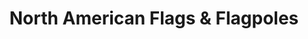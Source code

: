 ---
title: "North American Flags & Flagpoles"
url: /greenville/north-american-flags-und-flagpoles/
shop: Allgemein
---